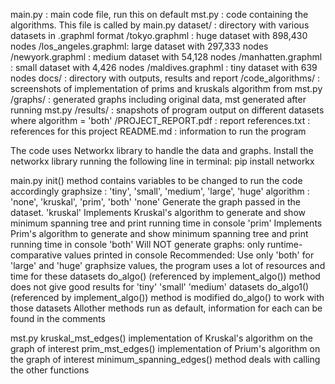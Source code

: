 <!-- -------------- -->
main.py                     : main code file, run this on default
mst.py                      : code containing the algorithms. This file is called by main.py
dataset/                    : directory with various datasets in .graphml format
        /tokyo.graphml      : huge dataset with 898,430 nodes
        /los_angeles.graphml: large dataset with 297,333 nodes
        /newyork.graphml    : medium dataset with 54,128 nodes
        /manhatten.graphml  : small dataset with 4,426 nodes 
        /maldives.graphml   : tiny dataset with 639 nodes
docs/                       : directory with outputs, results and report
        /code_algorithms/   : screenshots of implementation of prims and kruskals algorithm from mst.py
        /graphs/            : generated graphs including original data, mst generated after running mst.py
        /results/           : snapshots of program output on different datasets where algorithm = 'both'
        /PROJECT_REPORT.pdf : report
references.txt              : references for this project
README.md                   : information to run the program

<!-- -------------- -->
The code uses Networkx library to handle the data and graphs. Install the networkx library running the following line in terminal:
pip install networkx 
<!-- -------------- -->

main.py
    init() method contains variables to be changed to run the code accordingly
        graphsize : 'tiny', 'small', 'medium', 'large', 'huge' 
        algorithm : 'none', 'kruskal', 'prim', 'both'
            'none' Generate the graph passed in the dataset.
            'kruskal' Implements Kruskal's algorithm to generate and show minimum spanning tree and print running time in console
            'prim' Implements Prim's algorithm to generate and show minimum spanning tree and print running time in console
            'both' Will NOT generate graphs:  only runtime-comparative values printed in console
            Recommended: Use only 'both' for 'large' and 'huge' graphsize values, the program uses a lot of resources and time for these datasets
    do_algo() (referenced by implement_algo()) method does not give good results for 'tiny' 'small' 'medium' datasets
    do_algo1() (referenced by implement_algo()) method is modified do_algo() to work with those datasets
    Allother methods run as default, information for each can be found in the comments

mst.py
    kruskal_mst_edges() implementation of Kruskal's algorithm on the graph of interest
    prim_mst_edges() implementation of Prium's algorithm on the graph of interest
    minimum_spanning_edges() method deals with calling the other functions
<!-- -------------- -->